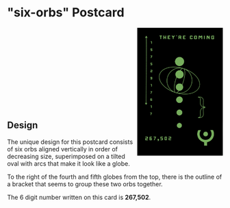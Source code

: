 # "six-orbs" Postcard

<img align="right" src="https://github.com/junk-shop/they-are-coming/blob/main/postcards/six-orbs-edited.png" width="200" height="300"/>

<br>
<br>
<br>
<br>
<br>
<br>
<br>
<br>
<br>
<br>
<br>

## Design

The unique design for this postcard consists of six orbs aligned vertically in order of decreasing size, superimposed on a tilted oval with arcs that make it look like a globe.

To the right of the fourth and fifth globes from the top, there is the outline of a bracket that seems to group these two orbs together.

The 6 digit number written on this card is **267,502**.